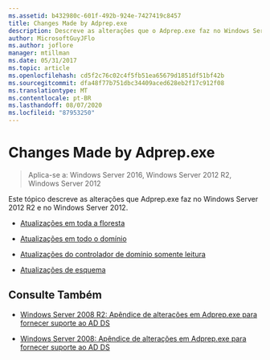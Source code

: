 ```yaml
---
ms.assetid: b432980c-601f-492b-924e-7427419c8457
title: Changes Made by Adprep.exe
description: Descreve as alterações que o Adprep.exe faz no Windows Server 2012 R2 e no Windows Server 2012
author: MicrosoftGuyJFlo
ms.author: joflore
manager: mtillman
ms.date: 05/31/2017
ms.topic: article
ms.openlocfilehash: cd5f2c76c02c4f5fb51ea65679d1851df51bf42b
ms.sourcegitcommit: dfa48f77b751dbc34409aced628eb2f17c912f08
ms.translationtype: MT
ms.contentlocale: pt-BR
ms.lasthandoff: 08/07/2020
ms.locfileid: "87953250"
---
```

# <a name="changes-made-by-adprepexe"></a>Changes Made by Adprep.exe

> Aplica-se a: Windows Server 2016, Windows Server 2012 R2, Windows Server 2012

Este tópico descreve as alterações que Adprep.exe faz no Windows Server 2012 R2 e no Windows Server 2012.

- [Atualizações em toda a floresta](../../../ad-ds/deploy/RODC/Forest-Wide-Updates.md)

- [Atualizações em todo o domínio](../../../ad-ds/deploy/Domain-Wide-Updates.md)

- [Atualizações do controlador de domínio somente leitura](../../../ad-ds/deploy/RODC/Read-Only-Domain-Controller-Updates.md)

- [Atualizações de esquema](../../../ad-ds/deploy/Schema-Updates.md)

## <a name="see-also"></a>Consulte Também

- [Windows Server 2008 R2: Apêndice de alterações em Adprep.exe para fornecer suporte ao AD DS](/previous-versions/windows/it-pro/windows-server-2008-R2-and-2008/dd378876(v=ws.10))

- [Windows Server 2008: Apêndice de alterações em Adprep.exe para fornecer suporte ao AD DS](/previous-versions/windows/it-pro/windows-server-2008-R2-and-2008/cc770703(v=ws.10))
